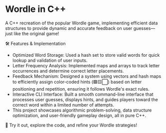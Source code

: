 # Wordle in C++
A C++ recreation of the popular Wordle game, implementing efficient data structures to provide dynamic and accurate feedback on user guesses—just like the original game!

🛠 Features & Implementation
- Optimized Word Storage: Used a hash set to store valid words for quick lookup and validation of user inputs.
- Letter Frequency Analysis: Implemented maps and arrays to track letter occurrences and determine correct letter placements.
- Feedback Mechanism: Designed a system using vectors and hash maps to efficiently assign color-coded hints (🟩🟨⬜) based on letter positioning and repetition, ensuring it follows Wordle's exact   rules.
- Interactive CLI Interface: Built a smooth command-line interface that processes user guesses, displays hints, and guides players toward the correct word within a limited number of attempts.
- This project showcases algorithmic problem-solving, data structure optimization, and user-friendly gameplay design, all in pure C++.

🔹 Try it out, explore the code, and refine your Wordle strategies!

